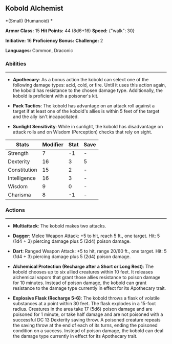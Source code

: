 ## Kobold Alchemist
*(Small) (Humanoid) *

**Armor Class:** 15
**Hit Points:** 44 (8d6+16)
**Speed:** {"walk": 30}

**Initiative:** 16
**Proficiency Bonus:**
**Challenge:** 2

**Languages:** Common, Draconic

### Abilities
 --- 
- **Apothecary**: As a bonus action the kobold can select one of the following damage types: acid, cold, or fire. Until it uses this action again, the kobold has resistance to the chosen damage type. Additionally, the kobold is proficient with a poisoner's kit.

- **Pack Tactics**: The kobold has advantage on an attack roll against a target if at least one of the kobold's allies is within 5 feet of the target and the ally isn't incapacitated.

- **Sunlight Sensitivity**: While in sunlight, the kobold has disadvantage on attack rolls and on Wisdom (Perception) checks that rely on sight.



| Stats | Modifier | Stat | Save
| ---- | ---- | ---- | ---- |
| Strength | 7 | -1 | - |
| Dexterity | 16 | 3 | 5 |
| Constitution | 15 | 2 | - |
| Intelligence | 16 | 3 | - |
| Wisdom | 9 | 0 | - |
| Charisma | 8 | -1 | - |

### Actions
 --- 
- **Multiattack**: The kobold makes two attacks.

- **Dagger**: Melee Weapon Attack: +5 to hit, reach 5 ft., one target. Hit: 5 (1d4 + 3) piercing damage plus 5 (2d4) poison damage.

- **Dart**: Ranged Weapon Attack: +5 to hit, range 20/60 ft., one target. Hit: 5 (1d4 + 3) piercing damage plus 5 (2d4) poison damage.

- **Alchemical Protection (Recharge after a Short or Long Rest)**: The kobold chooses up to six allied creatures within 10 feet. It releases alchemical vapors that grant those allies resistance to poison damage for 10 minutes. Instead of poison damage, the kobold can grant resistance to the damage type currently in effect for its Apothecary trait.

- **Explosive Flask (Recharge 5-6)**: The kobold throws a flask of volatile substances at a point within 30 feet. The flask explodes in a 15-foot radius. Creatures in the area take 17 (5d6) poison damage and are poisoned for 1 minute, or take half damage and are not poisoned with a successful DC 13 Dexterity saving throw. A poisoned creature repeats the saving throw at the end of each of its turns, ending the poisoned condition on a success. Instead of poison damage, the kobold can deal the damage type currently in effect for its Apothecary trait.

